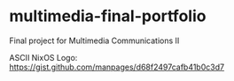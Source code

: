 # multimedia-final-portfolio
Final project for Multimedia Communications II

ASCII NixOS Logo: https://gist.github.com/manpages/d68f2497cafb41b0c3d7
